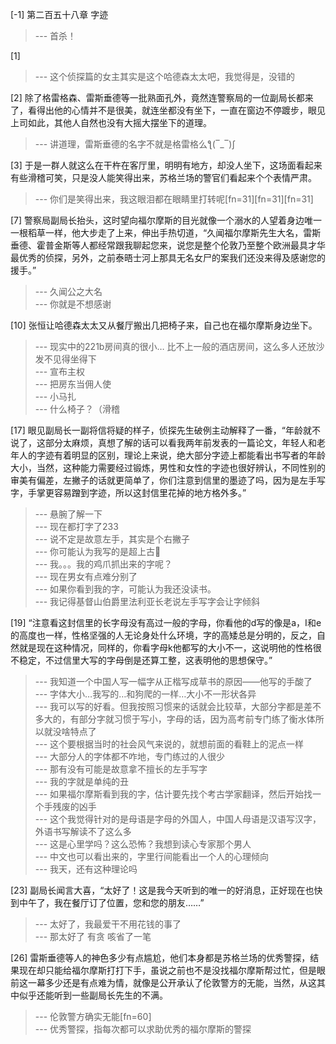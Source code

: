 
[-1] 第二百五十八章 字迹
>--- 首杀！<br>

[1] 
>--- 这个侦探篇的女主其实是这个哈德森太太吧，我觉得是，没错的<br>

[2] 除了格雷格森、雷斯垂德等一批熟面孔外，竟然连警察局的一位副局长都来了，看得出他的心情并不是很美，就连坐都没有坐下，一直在窗边不停踱步，眼见上司如此，其他人自然也没有大摇大摆坐下的道理。
>--- 讲道理，雷斯垂德的名字不就是格雷格么ƪ(‾_‾)ʃ<br>

[3] 于是一群人就这么在干杵在客厅里，明明有地方，却没人坐下，这场面看起来有些滑稽可笑，只是没人能笑得出来，苏格兰场的警官们看起来个个表情严肃。
>--- 你们是笑得出来，我这眼泪都在眼睛里打转呢[fn=31][fn=31][fn=31]<br>

[7] 警察局副局长抬头，这时望向福尔摩斯的目光就像一个溺水的人望着身边唯一一根稻草一样，他大步走了上来，伸出手热切道，“久闻福尔摩斯先生大名，雷斯垂德、霍普金斯等人都经常跟我聊起您来，说您是整个伦敦乃至整个欧洲最具才华最优秀的侦探，另外，之前泰晤士河上那具无名女尸的案我们还没来得及感谢您的援手。”
>--- 久闻公之大名<br>
>--- 你就是不想感谢<br>

[10] 张恒让哈德森太太又从餐厅搬出几把椅子来，自己也在福尔摩斯身边坐下。
>--- 现实中的221b房间真的很小… 比不上一般的酒店房间，这么多人还放沙发不见得坐得下<br>
>--- 宣布主权<br>
>--- 把房东当佣人使<br>
>--- 小马扎<br>
>--- 什么椅子？（滑稽<br>

[17] 眼见副局长一副将信将疑的样子，侦探先生破例主动解释了一番，“年龄就不说了，这部分太麻烦，真想了解的话可以看我两年前发表的一篇论文，年轻人和老年人的字迹有着明显的区别，理论上来说，绝大部分字迹上都能看出书写者的年龄大小，当然，这种能力需要经过锻炼，男性和女性的字迹也很好辨认，不同性别的审美有偏差，左撇子的话就更简单了，你们注意到信里的墨迹了吗，因为是左手写字，手掌更容易蹭到字迹，所以这封信里花掉的地方格外多。”
>--- 悬腕了解一下<br>
>--- 现在都打字了233<br>
>--- 说不定是故意左手，其实是个右撇子<br>
>--- 你可能认为我写的是超上古🦟<br>
>--- 我。。。我的鸡爪抓出来的字呢？<br>
>--- 现在男女有点难分别了<br>
>--- 如果你看到我的字，可能认为我还没读书。<br>
>--- 我记得基督山伯爵里法利亚长老说左手写字会让字倾斜<br>

[19] “注意看这封信里的长字母没有高过一般的字母，你看他的d写的像是a，I和e的高度也一样，性格坚强的人无论身处什么环境，字的高矮总是分明的，反之，自然就是现在这种情况，同样的，你看字母k他都写的大小不一，这说明他的性格很不稳定，不过信里大写的字母倒是还算工整，这表明他的思想保守。”
>--- 我知道一个中国人写一幅字从正楷写成草书的原因——他写的手酸了<br>
>--- 字体大小…我写的…和狗爬的一样…大小不一形状各异<br>
>--- 我可以写的好看。但我按照习惯来的话就会比较草，大部分字都是差不多大的，有部分字就习惯于写小，字母的话，因为高考前专门练了衡水体所以就没啥特点了<br>
>--- 这个要根据当时的社会风气来说的，就想前面的看鞋上的泥点一样<br>
>--- 大部分人的字体都不咋地，专门练过的人很少<br>
>--- 那有没有可能是故意拿不擅长的左手写字<br>
>--- 我的字就是单纯的丑<br>
>--- 如果福尔摩斯看到我的字，估计要先找个考古学家翻译，然后开始找一个手残废的凶手<br>
>--- 这个我觉得针对的是母语是字母的外国人，中国人母语是汉语写汉字，外语书写解读不了这么多<br>
>--- 这是心里学吗？这么恐怖？我想到读心专家那个男人<br>
>--- 中文也可以看出来的，字里行间能看出一个人的心理倾向<br>
>--- 我天，还有这种理论吗<br>

[23] 副局长闻言大喜，“太好了！这是我今天听到的唯一的好消息，正好现在也快到中午了，我在餐厅订了位置，您和您的朋友……”
>--- 太好了，我最爱干不用花钱的事了<br>
>--- 那太好了  有贪  咳省了一笔<br>

[26] 雷斯垂德等人的神色多少有点尴尬，他们本身都是苏格兰场的优秀警探，结果现在却只能给福尔摩斯打打下手，虽说之前也不是没找福尔摩斯帮过忙，但是眼前这一幕多少还是有点难为情，就像是公开承认了伦敦警方的无能，当然，从这其中似乎还能听到一些副局长先生的不满。
>--- 伦敦警方确实无能[fn=60]<br>
>--- 优秀警探，指每次都可以求助优秀的福尔摩斯的警探<br>
